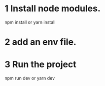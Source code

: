 # 1 Install node modules.

npm install
or
yarn install

# 2 add an env file.

# 3 Run the project

npm run dev
or
yarn dev
